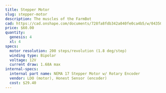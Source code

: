 ```yaml
---
title: Stepper Motor
slug: stepper-motor
description: The muscles of the FarmBot
cad: https://cad.onshape.com/documents/728fa8fdb342a040fe0ca4b5/w/0435033a7c78b02e71d0f721/e/721ea5b310ba257b355c62ae
price: $60.00
quantity:
  genesis: 4
  xl: 4
specs:
  motor resolution: 200 steps/revolution (1.8 deg/step)
  winding type: Bipolar
  voltage: 12V
  current draw: 1.68A max
internal-specs:
  internal part name: NEMA 17 Stepper Motor w/ Rotary Encoder
  vendor: LDO (motor), Honest Sensor (encoder)
  cost: $29.40
---
```

